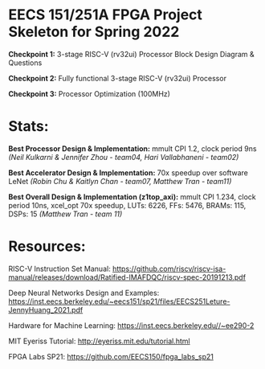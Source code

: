 # EECS 151/251A FPGA Project Skeleton for Spring 2022

**Checkpoint 1:** 3-stage RISC-V (rv32ui) Processor Block Design Diagram & Questions

**Checkpoint 2:** Fully functional 3-stage RISC-V (rv32ui) Processor

**Checkpoint 3:** Processor Optimization (100MHz)


# Stats:

**Best Processor Design & Implementation:** mmult CPI 1.2, clock period 9ns _(Neil Kulkarni & Jennifer Zhou - team04, Hari Vallabhaneni - team02)_

**Best Accelerator Design & Implementation:** 70x speedup over software LeNet _(Robin Chu & Kaitlyn Chan - team07, Matthew Tran - team11)_

**Best Overall Design & Implementation (z1top_axi):** mmult CPI 1.234, clock period 10ns, xcel_opt 70x speedup, LUTs: 6226, FFs: 5476, BRAMs: 115, DSPs: 15 _(Matthew Tran - team 11)_

# Resources:

RISC-V Instruction Set Manual: https://github.com/riscv/riscv-isa-manual/releases/download/Ratified-IMAFDQC/riscv-spec-20191213.pdf

Deep Neural Networks Design and Examples: https://inst.eecs.berkeley.edu/~eecs151/sp21/files/EECS251Leture-JennyHuang_2021.pdf

Hardware for Machine Learning: https://inst.eecs.berkeley.edu//~ee290-2

MIT Eyeriss Tutorial: http://eyeriss.mit.edu/tutorial.html

FPGA Labs SP21: https://github.com/EECS150/fpga_labs_sp21
